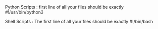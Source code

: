 Python Scripts : first line of all your files should be exactly #!/usr/bin/python3

Shell Scripts : The first line of all your files should be exactly #!/bin/bash